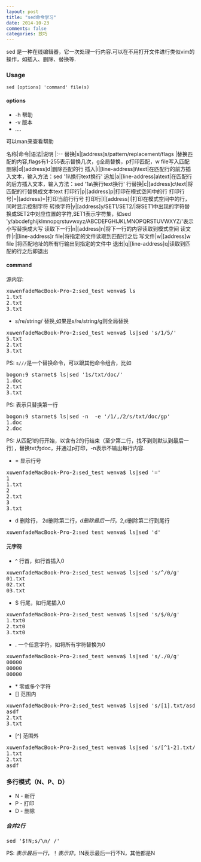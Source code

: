 ```yaml
---
layout: post
title: "sed命令学习"
date: 2014-10-23
comments: false
categories: 技巧
---
```

sed 是一种在线编辑器，它一次处理一行内容.可以在不用打开文件进行类似vim的操作，如插入、删除、替换等.

### Usage
	sed [options] 'command' file(s) 
	
#### options
* -h 帮助
* -v 版本
* ....

可以man来查看帮助

名称|命令|语法|说明
|:--
替换|s|[address]s/pattern/replacement/flags	|替换匹配的内容,flags有1-255表示替换几次，g全局替换，p打印匹配，w file写入匹配
删除|d|[address]d|删除匹配的行
插入|i|[line-address]i\text|在匹配行的前方插入文本，输入方法：sed '1i\换行text换行'
追加|a|[line-address]a\text|在匹配行的后方插入文本，输入方法：sed '1a\换行text换行'
行替换|c|[address]c\text|将匹配的行替换成文本text
打印行|p|[address]p|打印在模式空间中的行
打印行号|=|[address]=|打印当前行行号
打印行|l|[address]l|打印在模式空间中的行，同时显示控制字符
转换字符|y|[address]y/SET1/SET2/|将SET1中出现的字符替换成SET2中对应位置的字符,SET1表示字符集，如sed 'y/abcdefghijklmnopqrstuvwxyz/ABCDEFGHIJKLMNOPQRSTUVWXYZ/'表示小写替换成大写
读取下一行|n|[address]n|将下一行的内容读取到模式空间
读文件|r|[line-address]r file|将指定的文件读取到匹配行之后
写文件|w|[address]w file	|将匹配地址的所有行输出到指定的文件中
退出|q|[line-address]q|读取到匹配的行之后即退出

#### command
源内容:
<pre>
xuwenfadeMacBook-Pro-2:sed_test wenva$ ls
1.txt
2.txt
3.txt
</pre>

* s/re/string/ 替换,如果是s/re/string/g则全局替换
<pre>
xuwenfadeMacBook-Pro-2:sed_test wenva$ ls|sed 's/1/5/'
5.txt
2.txt
3.txt
</pre>
PS: `s///`是一个替换命令，可以跟其他命令组合，比如
<pre>
bogon:9 starnet$ ls|sed '1s/txt/doc/'
1.doc
2.txt
3.txt
</pre>
PS: 表示只替换第一行

<pre>
bogon:9 starnet$ ls|sed -n  -e '/1/,/2/s/txt/doc/gp'
1.doc
2.doc
</pre>
PS: 从匹配1的行开始，以含有2的行结束（至少第二行，找不到则默认到最后一行），替换txt为doc，并通过p打印，-n表示不输出每行内容.

* = 显示行号
<pre>
xuwenfadeMacBook-Pro-2:sed_test wenva$ ls|sed '='
1
1.txt
2
2.txt
3
3.txt
</pre>
* d 删除行， 2d删除第二行，$d删除最后一行，2,$d删除第二行到尾行
<pre>
xuwenfadeMacBook-Pro-2:sed_test wenva$ ls|sed 'd'
</pre>

#### 元字符
* ^ 行首，如行首插入0
<pre>
xuwenfadeMacBook-Pro-2:sed_test wenva$ ls|sed 's/^/0/g'
01.txt
02.txt
03.txt
</pre>
* $ 行尾，如行尾插入0
<pre>
xuwenfadeMacBook-Pro-2:sed_test wenva$ ls|sed 's/$/0/g'
1.txt0
2.txt0
3.txt0
</pre>
* . 一个任意字符，如将所有字符替换为0
<pre>
xuwenfadeMacBook-Pro-2:sed_test wenva$ ls|sed 's/./0/g'
00000
00000
00000
</pre>
* \* 零或多个字符 
* [] 范围内
<pre>
xuwenfadeMacBook-Pro-2:sed_test wenva$ ls|sed 's/[1].txt/asdf/g'
asdf
2.txt
3.txt
</pre>
* [^] 范围外
<pre>
xuwenfadeMacBook-Pro-2:sed_test wenva$ ls|sed 's/[^1-2].txt/asdf/g'
1.txt
2.txt
asdf
</pre>

### 多行模式（N、P、D）
* N - 新行
* P - 打印
* D - 删除

##### 合并2行
<pre>
sed '$!N;s/\n/ /'
</pre>
PS: $表示最后一行，！表示非，$!N表示最后一行不N，其他都是N
